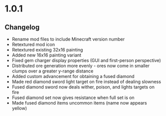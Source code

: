 # 1.0.1

## Changelog
- Rename mod files to include Minecraft version number
- Retextured mod icon
- Retextured existing 32x16 painting
- Added new 16x16 painting variant
- Fixed gem charger display properties (GUI and first-person perspective)
- Distributed ore generation more evenly - ores now come in smaller clumps over a greater y-range distance
- Added custom advancement for obtaining a fused diamond
- Made red diamond sword light target on fire instead of dealing slowness
- Fused diamond sword now deals wither, poison, and lights targets on fire
- Fused diamond set now gives resistance when full set is on
- Made fused diamond items uncommon items (name now appears yellow)